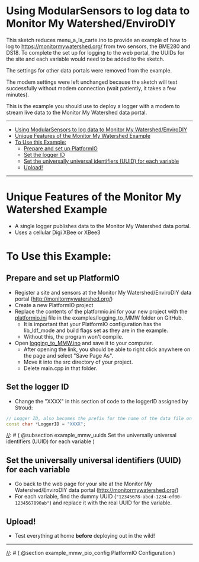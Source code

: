 [//]: # ( @page example_mmw Monitor My Watershed Example )
# Using ModularSensors to log data to Monitor My Watershed/EnviroDIY

This sketch reduces menu_a_la_carte.ino to provide an example of how to log to https://monitormywatershed.org/ from two sensors, the BME280 and DS18. To complete the set up for logging to the web portal, the UUIDs for the site and each variable would need to be added to the sketch.

The settings for other data portals were removed from the example.

The modem settings were left unchanged because the sketch will test successfully without modem connection (wait patiently, it takes a few minutes).

This is the example you should use to deploy a logger with a modem to stream live data to the Monitor My Watershed data portal.

_______

[//]: # ( @tableofcontents )

[//]: # ( Start GitHub Only )
- [Using ModularSensors to log data to Monitor My Watershed/EnviroDIY](#using-modularsensors-to-log-data-to-monitor-my-watershedenvirodiy)
- [Unique Features of the Monitor My Watershed Example](#unique-features-of-the-monitor-my-watershed-example)
- [To Use this Example:](#to-use-this-example)
  - [Prepare and set up PlatformIO](#prepare-and-set-up-platformio)
  - [Set the logger ID](#set-the-logger-id)
  - [Set the universally universal identifiers (UUID) for each variable](#set-the-universally-universal-identifiers-uuid-for-each-variable)
  - [Upload!](#upload)

[//]: # ( End GitHub Only )

_______

[//]: # ( @section example_mmw_unique Unique Features of the Monitor My Watershed Example )
# Unique Features of the Monitor My Watershed Example
- A single logger publishes data to the Monitor My Watershed data portal.
- Uses a cellular Digi XBee or XBee3

[//]: # ( @section example_mmw_using To Use this Example: )
# To Use this Example:

[//]: # ( @subsection example_mmw_pio Prepare and set up PlatformIO )
## Prepare and set up PlatformIO
- Register a site and sensors at the Monitor My Watershed/EnviroDIY data portal (http://monitormywatershed.org/)
- Create a new PlatformIO project
- Replace the contents of the platformio.ini for your new project with the [platformio.ini](https://raw.githubusercontent.com/EnviroDIY/ModularSensors/master/examples/logging_to_MMW/platformio.ini) file in the examples/logging_to_MMW folder on GitHub.
    - It is important that your PlatformIO configuration has the lib_ldf_mode and build flags set as they are in the example.
    - Without this, the program won't compile.
- Open [logging_to_MMW.ino](https://raw.githubusercontent.com/EnviroDIY/ModularSensors/master/examples/logging_to_MMW/logging_to_MMW.ino) and save it to your computer.
    - After opening the link, you should be able to right click anywhere on the page and select "Save Page As".
    - Move it into the src directory of your project.
    - Delete main.cpp in that folder.

[//]: # ( @subsection example_mmw_logger_id Set the logger ID )
## Set the logger ID
- Change the "XXXX" in this section of code to the loggerID assigned by Stroud:

```cpp
// Logger ID, also becomes the prefix for the name of the data file on SD card
const char *LoggerID = "XXXX";
```

[//]: # ( @subsection example_mmw_uuids Set the universally universal identifiers (UUID) for each variable )
## Set the universally universal identifiers (UUID) for each variable
- Go back to the web page for your site at the Monitor My Watershed/EnviroDIY data portal (http://monitormywatershed.org/)
- For each variable, find the dummy UUID (`"12345678-abcd-1234-ef00-1234567890ab"`) and replace it with the real UUID for the variable.

[//]: # ( @subsection example_mmw_upload Upload! )
## Upload!
- Test everything at home **before** deploying out in the wild!

_______

[//]: # ( @section example_mmw_pio_config PlatformIO Configuration \)

[//]: # ( @include{lineno} logging_to_MMW/platformio.ini )

[//]: # ( @section example_mmw_code The Complete Code )
